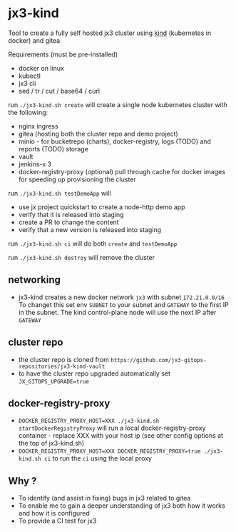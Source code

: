# jx3-kind
Tool to create a fully self hosted jx3 cluster using [kind](https://kind.sigs.k8s.io/) (kubernetes in docker) and gitea

Requirements (must be pre-installed)
* docker on linux
* kubectl
* jx3 cli
* sed / tr / cut / base64 / curl

run `./jx3-kind.sh create` will create a single node kubernetes cluster with the following:

* nginx ingress
* gitea (hosting both the cluster repo and demo project)
* minio - for bucketrepo (charts), docker-registry, logs (TODO) and reports (TODO) storage
* vault
* jenkins-x 3
* docker-registry-proxy (optional) pull through cache for docker images for speeding up provisioning the cluster

run `./jx3-kind.sh testDemoApp` will
* use jx project quickstart to create a node-http demo app
* verify that it is released into staging
* create a PR to change the content
* verify that a new version is released into staging

run `./jx3-kind.sh ci` will do both `create` and `testDemoApp`

run `./jx3-kind.sh destroy` will remove the cluster

## networking

* jx3-kind creates a new docker network `jx3` with subnet `172.21.0.0/16`  To changet this set env `SUBNET` to your subnet and `GATEWAY` to the first IP in the subnet.  The kind control-plane node will use the next IP after `GATEWAY`

## cluster repo

* the cluster repo is cloned from `https://github.com/jx3-gitops-repositories/jx3-kind-vault`
* to have the cluster repo upgraded automatically set `JX_GITOPS_UPGRADE=true`
  
## docker-registry-proxy

* `DOCKER_REGISTRY_PROXY_HOST=XXX ./jx3-kind.sh startDockerRegistryProxy` will run a local docker-registry-proxy container - replace XXX with your host ip (see other config options at the top of jx3-kind.sh)
* `DOCKER_REGISTRY_PROXY_HOST=XXX DOCKER_REGISTRY_PROXY=true ./jx3-kind.sh ci` to run the `ci` using the local proxy

## Why ?

* To identify (and assist in fixing) bugs in jx3 related to gitea
* To enable me to gain a deeper understanding of jx3 both how it works and how it is configured
* To provide a CI test for jx3